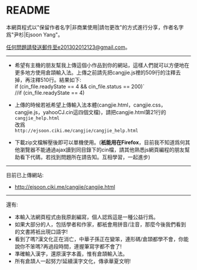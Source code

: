 README
=========
本網頁程式以"保留作者名字|非商業使用|請勿更改"的方式進行分享，作者名字爲"尹杉|Ejsoon Yang"。  

任何問題請發送郵件至e201302012123@gmail.com。  


---
* 希望有主機的朋友幫我上傳這個小作品到你的網站，這樣人們就可以方便地在更多地方使用倉頡輸入法。上傳之前請先把cangjie.js裡的509行的注釋去掉，再注釋510行。結果如下:<br> if (cin_file.readyState == 4 && cin_file.status == 200)`<br>//if (cin_file.readyState == 4)

* 上傳的時候若衹希望上傳輸入法本體(cangjie.html，cangjie.css，cangjie.js，yahooCJ.cin這四個文檔)，請把cangjie.html第21行的<br>`cangjie_help.html`<br>改爲<br>`http://ejsoon.ciki.me/cangjie/cangjie_help.html`

* 下載zip文檔解壓後即可以單機使用。(**衹能用在Firefox**，目前我不知道爲何其他瀏覽器不能通過ajax讀到同目錄下的cin檔，請其他熟悉js網頁編程的朋友幫助看下代碼，若找到問題所在請告知。互相學習，一起進步)

---
目前已上傳網站:  
* http://ejsoon.ciki.me/cangjie/cangjie.html 



---
還有:
* 本輸入法網頁程式由我原創編寫，個人認爲這是一種公益行爲。
* 如果大部分的人，包括學者和作家，都衹會用拼音/注音，那麼今後我們看到的文書將衹出現口語字!
* 看到了嗎?漢文化正在消亡，中華子孫正在變笨，連形碼/倉頡都學不會，你能說你不笨嗎?再過段時間，連握筆寫字都不會了!
* 準確輸入漢字，還原漢字本義，惟有倉頡輸入法。
* 所有倉頡人一起努力!延續漢字文化，傳承華夏文明!
